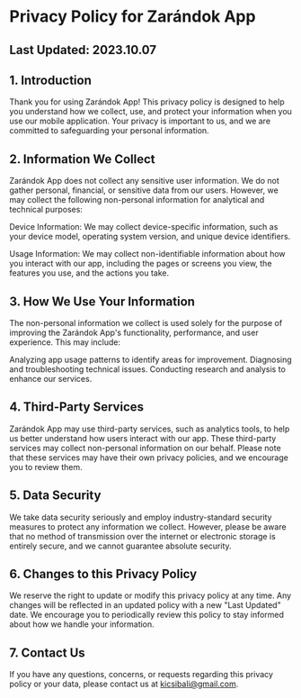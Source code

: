 # Privacy Policy for Zarándok App

## Last Updated: 2023.10.07

## 1. Introduction

Thank you for using Zarándok App! This privacy policy is designed to help you understand how we collect, use, and protect your information when you use our mobile application. Your privacy is important to us, and we are committed to safeguarding your personal information.

## 2. Information We Collect

Zarándok App does not collect any sensitive user information. We do not gather personal, financial, or sensitive data from our users. However, we may collect the following non-personal information for analytical and technical purposes:

Device Information: We may collect device-specific information, such as your device model, operating system version, and unique device identifiers.

Usage Information: We may collect non-identifiable information about how you interact with our app, including the pages or screens you view, the features you use, and the actions you take.

## 3. How We Use Your Information

The non-personal information we collect is used solely for the purpose of improving the Zarándok App's functionality, performance, and user experience. This may include:

Analyzing app usage patterns to identify areas for improvement.
Diagnosing and troubleshooting technical issues.
Conducting research and analysis to enhance our services.

## 4. Third-Party Services

Zarándok App may use third-party services, such as analytics tools, to help us better understand how users interact with our app. These third-party services may collect non-personal information on our behalf. Please note that these services may have their own privacy policies, and we encourage you to review them.

## 5. Data Security

We take data security seriously and employ industry-standard security measures to protect any information we collect. However, please be aware that no method of transmission over the internet or electronic storage is entirely secure, and we cannot guarantee absolute security.

## 6. Changes to this Privacy Policy

We reserve the right to update or modify this privacy policy at any time. Any changes will be reflected in an updated policy with a new "Last Updated" date. We encourage you to periodically review this policy to stay informed about how we handle your information.

## 7. Contact Us

If you have any questions, concerns, or requests regarding this privacy policy or your data, please contact us at kicsibali@gmail.com.